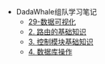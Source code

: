 <!-- 侧边栏 docs/_sidebar.md -->

- DadaWhale组队学习笔记
  - [29-数据可视化](/DataWhale组对学习/29-数据可视化/Task01_Matplotlib初相识.md)
  - [2. 路由的基础知识](/laravel/base/2.%20路由的基础知识.md)
  - [3. 控制模块基础知识](/laravel/base/3.%20控制模块基础知识.md)
  - [4. 数据库操作](/laravel/base/4.%20数据库操作.md)

